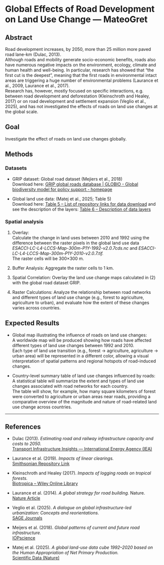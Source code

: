# Global Effects of Road Development on Land Use Change — MateoGret

## Abstract
Road development increases, by 2050, more than 25 million more paved road lane-km (Dulac, 2013).  
Although roads and mobility generate socio-economic benefits, roads also have numerous negative impacts on the environment, ecology, climate and human health and well-being. In particular, research has showed that “the first cut is the deepest”, meaning that the first roads in environmental intact areas are triggering a huge number of environmental problems (Laurance et al., 2009, Laurance et al., 2017).  
Research has, however, mostly focused on specific interactions, e.g. between road development and deforestation (Kleinschroth and Healey, 2017) or on road development and settlement expansion (Veglio et al., 2025), and has not investigated the effects of roads on land use changes at the global scale.

## Goal
Investigate the effect of roads on land use changes globally.

## Methods

### Datasets
- GRIP dataset: Global road dataset (Mejiers et al., 2018)  
  Download here: [GRIP global roads database | GLOBIO - Global biodiversity model for policy support - homepage](https://www.globio.info)

- Global land use data: (Matej et al., 2025; Table 5)  
 Download here: [Table 5 – List of repository links for data download](https://example.com/table5)
and see the description of the layers: [Table 6 – Description of data layers](https://example.com/table6)
  
### Spatial analysis

1. Overlay:  
   Calculate the change in land uses between 2010 and 1992 using the difference between the raster pixels in the global land use data  
   *ESACCI-LC-L4-LCCS-Map-300m-P1Y-1992-v2.0.7cds.nc* and *ESACCI-LC-L4-LCCS-Map-300m-P1Y-2010-v2.0.7.tif.*  
   The raster cells will be 300×300 m.

2. Buffer Analysis:
   Aggregate the raster cells to 1 km.

3. Spatial Correlation:
   Overlay the land use change maps calculated in (2) with the global road dataset GRIP.

4. Raster Calculations:
   Analyze the relationship between road networks and different types of land use change (e.g., forest to agriculture, agriculture to urban), and evaluate how the extent of these changes varies across countries.

## Expected Results

- Global map illustrating the influence of roads on land use changes:  
  A worldwide map will be produced showing how roads have affected different types of land use changes between 1992 and 2010.  
  Each type of land use transition (e.g., forest → agriculture, agriculture → urban area) will be represented in a different color, allowing a visual interpretation of spatial patterns and regional hotspots of road-induced changes.

- Country-level summary table of land use changes influenced by roads: 
  A statistical table will summarize the extent and types of land use changes associated with road networks for each country.  
  The table will show, for example, how many square kilometers of forest were converted to agriculture or urban areas near roads, providing a comparative overview of the magnitude and nature of road-related land use change across countries.

---

## References

- Dulac (2013). *Estimating road and railway infrastructure capacity and costs to 2050.*  
  [Transport Infrastructure Insights — International Energy Agency (IEA)](https://www.iea.org/reports/transport-infrastructure-insights)

- Laurance et al. (2019). *Impacts of linear clearings.*  
  [Smithsonian Repository Link](https://repository.si.edu/server/api/core/bitstreams/2abb548b-2ea5-4727-a46c-4a6af17e36fc/content)

- Kleinschroth and Healey (2017). *Impacts of logging roads on tropical forests.*  
  [Biotropica – Wiley Online Library](https://onlinelibrary.wiley.com/doi/10.1111/btp.12423)

- Laurance et al. (2014). *A global strategy for road building.* Nature.  
  [Nature Article](https://www.nature.com/articles/nature13717)

- Veglio et al. (2025). *A dialogue on global infrastructure-led urbanization: Concepts and reorientations.*  
  [SAGE Journals](https://journals.sagepub.com/home/epd)

- Meijers et al. (2018). *Global patterns of current and future road infrastructure.*  
  [IOPscience](https://iopscience.iop.org/article/10.1088/1748-9326/aabd42)

- Matej et al. (2025). *A global land-use data cube 1992–2020 based on the Human Appropriation of Net Primary Production.*  
  [Scientific Data (Nature)](https://www.nature.com/sdata/)


 
